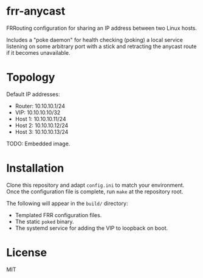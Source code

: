 # frr-anycast
FRRouting configuration for sharing an IP address between two Linux hosts.

Includes a "poke daemon" for health checking (poking) a local service listening
on some arbitrary port with a stick and retracting the anycast route if it
becomes unavailable.

# Topology
Default IP addresses:
- Router: 10.10.10.1/24
- VIP:    10.10.10.10/32
- Host 1: 10.10.10.11/24
- Host 2: 10.10.10.12/24
- Host 3: 10.10.10.13/24

TODO: Embedded image.

# Installation
Clone this repository and adapt `config.ini` to match your environment. Once
the configuration file is complete, run `make` at the repository root.

The following will appear in the `build/` directory:
- Templated FRR configuration files.
- The static `poked` binary.
- The systemd service for adding the VIP to loopback on boot.

# License
MIT

